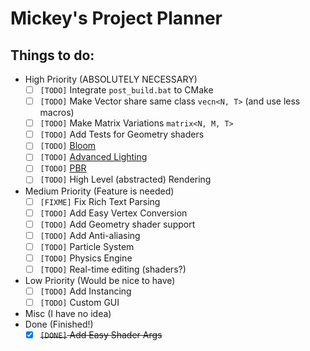 # Mickey's Project Planner
## Things to do: 
- High Priority (ABSOLUTELY NECESSARY)
  * [ ] `[TODO]` Integrate `post_build.bat` to CMake
  * [ ] `[TODO]` Make Vector share same class `vecn<N, T>` (and use less macros)
  * [ ] `[TODO]` Make Matrix Variations `matrix<N, M, T>`
  * [ ] `[TODO]` Add Tests for Geometry shaders
  * [ ] `[TODO]` [Bloom](https://learnopengl.com/Advanced-Lighting/Bloom)
  * [ ] `[TODO]` [Advanced Lighting](https://learnopengl.com/Advanced-Lighting/Bloom)
  * [ ] `[TODO]` [PBR](https://learnopengl.com/PBR/Theory)
  * [ ] `[TODO]` High Level (abstracted) Rendering
- Medium Priority (Feature is needed)
  * [ ] `[FIXME]` Fix Rich Text Parsing
  * [ ] `[TODO]` Add Easy Vertex Conversion
  * [ ] `[TODO]` Add Geometry shader support
  * [ ] `[TODO]` Add Anti-aliasing
  * [ ] `[TODO]` Particle System
  * [ ] `[TODO]` Physics Engine
  * [ ] `[TODO]` Real-time editing (shaders?)
- Low Priority (Would be nice to have)
  * [ ] `[TODO]` Add Instancing
  * [ ] `[TODO]` Custom GUI
- Misc (I have no idea)
- Done (Finished!)
  * [X] ~~`[DONE]` Add Easy Shader Args~~
